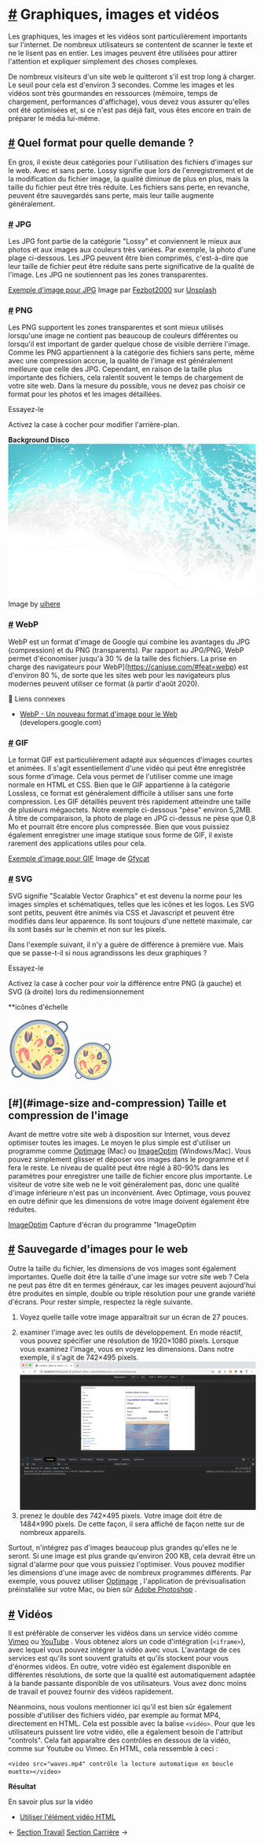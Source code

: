 [#](#graphiques-images-vidéos) Graphiques, images et vidéos
======================================================

Les graphiques, les images et les vidéos sont particulièrement importants sur l'internet. De nombreux utilisateurs se contentent de scanner le texte et ne le lisent pas en entier. Les images peuvent être utilisées pour attirer l'attention et expliquer simplement des choses complexes.

De nombreux visiteurs d'un site web le quitteront s'il est trop long à charger. Le seuil pour cela est d'environ 3 secondes. Comme les images et les vidéos sont très gourmandes en ressources (mémoire, temps de chargement, performances d'affichage), vous devez vous assurer qu'elles ont été optimisées et, si ce n'est pas déjà fait, vous êtes encore en train de préparer le média lui-même.

[#](#quel-format-pour-quelle-demande) Quel format pour quelle demande ?
--------------------------------------------------------------------------------------------

En gros, il existe deux catégories pour l'utilisation des fichiers d'images sur le web. Avec et sans perte. Lossy signifie que lors de l'enregistrement et de la modification du fichier image, la qualité diminue de plus en plus, mais la taille du fichier peut être très réduite. Les fichiers sans perte, en revanche, peuvent être sauvegardés sans perte, mais leur taille augmente généralement.

### [#](#jpg) JPG

Les JPG font partie de la catégorie "Lossy" et conviennent le mieux aux photos et aux images aux couleurs très variées. Par exemple, la photo d'une plage ci-dessous. Les JPG peuvent être bien comprimés, c'est-à-dire que leur taille de fichier peut être réduite sans perte significative de la qualité de l'image. Les JPG ne soutiennent pas les zones transparentes.

[Exemple d'image pour JPG](https://github.com/inetis-ch/viscom-cie1/raw/main/asset/img/beach.4840d506.jpg) Image par [Fezbot2000](https://unsplash.com/photos/5brvJbR1Pn8) sur [Unsplash](https://unsplash.com/photos/5brvJbR1Pn8)

### [#](#png) PNG

Les PNG supportent les zones transparentes et sont mieux utilisés lorsqu'une image ne contient pas beaucoup de couleurs différentes ou lorsqu'il est important de garder quelque chose de visible derrière l'image. Comme les PNG appartiennent à la catégorie des fichiers sans perte, même avec une compression accrue, la qualité de l'image est généralement meilleure que celle des JPG. Cependant, en raison de la taille plus importante des fichiers, cela ralentit souvent le temps de chargement de votre site web. Dans la mesure du possible, vous ne devez pas choisir ce format pour les photos et les images détaillées.

Essayez-le

Activez la case à cocher pour modifier l'arrière-plan.

 **Background Disco** ![Exemple d'image pour PNG](https://github.com/inetis-ch/viscom-cie1/raw/main/asset/img/beach_transparent.4c5bdf94.png)Image by [uihere](https://www.uihere.com/free-cliparts/sea-wind-wave-clip-art-sea-and-wave-transparent-png-clip-art-image-1004346)

  

### [#](#webp) WebP

WebP est un format d'image de Google qui combine les avantages du JPG (compression) et du PNG (transparents). Par rapport au JPG/PNG, WebP permet d'économiser jusqu'à 30 % de la taille des fichiers. La prise en charge des navigateurs pour WebP](https://caniuse.com/#feat=webp) est d'environ 80 %, de sorte que les sites web pour les navigateurs plus modernes peuvent utiliser ce format (à partir d'août 2020).

:link: Liens connexes

* [WebP - Un nouveau format d'image pour le Web](https://developers.google.com/speed/webp) (developers.google.com)

### [#](#gif) GIF

Le format GIF est particulièrement adapté aux séquences d'images courtes et animées. Il s'agit essentiellement d'une vidéo qui peut être enregistrée sous forme d'image. Cela vous permet de l'utiliser comme une image normale en HTML et CSS. Bien que le GIF appartienne à la catégorie Lossless, ce format est généralement difficile à utiliser sans une forte compression. Les GIF détaillés peuvent très rapidement atteindre une taille de plusieurs mégaoctets. Notre exemple ci-dessous "pèse" environ 5,2MB. À titre de comparaison, la photo de plage en JPG ci-dessus ne pèse que 0,8 Mo et pourrait être encore plus compressée. Bien que vous puissiez également enregistrer une image statique sous forme de GIF, il existe rarement des applications utiles pour cela.

[Exemple d'image pour GIF](https://github.com/inetis-ch/viscom-cie1/raw/main/asset/img/beach_animated.a5a5c07d.gif) Image de [Gfycat](https://gfycat.com/blandseparateamericanpainthorse)

### [#](#svg) SVG

SVG signifie "Scalable Vector Graphics" et est devenu la norme pour les images simples et schématiques, telles que les icônes et les logos. Les SVG sont petits, peuvent être animés via CSS et Javascript et peuvent être modifiés dans leur apparence. Ils sont toujours d'une netteté maximale, car ils sont basés sur le chemin et non sur les pixels.

Dans l'exemple suivant, il n'y a guère de différence à première vue. Mais que se passe-t-il si nous agrandissons les deux graphiques ?

Essayez-le

Activez la case à cocher pour voir la différence entre PNG (à gauche) et SVG (à droite) lors du redimensionnement

 **icônes d'échelle

![](https://github.com/inetis-ch/viscom-cie1/raw/main/asset/img/paella.88d9f40f.png) ![](https://github.com/inetis-ch/viscom-cie1/raw/main/asset/img/paella.214f7faf.svg)

  

[#](#image-size and-compression) Taille et compression de l'image
-----------------------------------------------------------------

Avant de mettre votre site web à disposition sur Internet, vous devez optimiser toutes les images. Le moyen le plus simple est d'utiliser un programme comme [Optimage](https://optimage.app/) (Mac) ou [ImageOptim](https://imageoptim.com) (Windows/Mac). Vous pouvez simplement glisser et déposer vos images dans le programme et il fera le reste. Le niveau de qualité peut être réglé à 80-90% dans les paramètres pour enregistrer une taille de fichier encore plus importante. Le visiteur de votre site web ne le voit généralement pas, donc une qualité d'image inférieure n'est pas un inconvénient. Avec Optimage, vous pouvez en outre définir que les dimensions de votre image doivent également être réduites.

[ImageOptim](https://github.com/inetis-ch/viscom-cie1/raw/main/asset/img/imageoptim.7c673724.png) Capture d'écran du programme "ImageOptim

[#](#save-images-for-the-web) Sauvegarde d'images pour le web
---------------------------------------------------------------

Outre la taille du fichier, les dimensions de vos images sont également importantes. Quelle doit être la taille d'une image sur votre site web ? Cela ne peut pas être dit en termes généraux, car les images peuvent aujourd'hui être produites en simple, double ou triple résolution pour une grande variété d'écrans. Pour rester simple, respectez la règle suivante.

1) Voyez quelle taille votre image apparaîtrait sur un écran de 27 pouces.
2. examiner l'image avec les outils de développement. En mode réactif, vous pouvez spécifier une résolution de 1920×1080 pixels. Lorsque vous examinez l'image, vous en voyez les dimensions. Dans notre exemple, il s'agit de 742×495 pixels. ![](https://github.com/inetis-ch/viscom-cie1/raw/main/asset/img/findimagesize.cf32f385.png)
3. prenez le double des 742×495 pixels. Votre image doit être de 1484×990 pixels. De cette façon, il sera affiché de façon nette sur de nombreux appareils.

Surtout, n'intégrez pas d'images beaucoup plus grandes qu'elles ne le seront. Si une image est plus grande qu'environ 200 KB, cela devrait être un signal d'alarme pour que vous puissiez l'optimiser. Vous pouvez modifier les dimensions d'une image avec de nombreux programmes différents. Par exemple, vous pouvez utiliser [Optimage](https://optimage.app/) , l'application de prévisualisation préinstallée sur votre Mac, ou bien sûr [Adobe Photoshop](https://adobe.com/photoshop) .

[#](#videos) Vidéos
-------------------

Il est préférable de conserver les vidéos dans un service vidéo comme [Vimeo](https://vimeo.com) ou [YouTube](https://youtube.com) . Vous obtenez alors un code d'intégration (`<iframe>`), avec lequel vous pouvez intégrer la vidéo avec vous. L'avantage de ces services est qu'ils sont souvent gratuits et qu'ils stockent pour vous d'énormes vidéos. En outre, votre vidéo est également disponible en différentes résolutions, de sorte que la qualité est automatiquement adaptée à la bande passante disponible de vos utilisateurs. Vous avez donc moins de travail et pouvez fournir des vidéos rapidement.

Néanmoins, nous voulons mentionner ici qu'il est bien sûr également possible d'utiliser des fichiers vidéo, par exemple au format MP4, directement en HTML. Cela est possible avec la balise `<vidéo>`. Pour que les utilisateurs puissent lire votre vidéo, elle a également besoin de l'attribut "controls". Cela fait apparaître des contrôles en dessous de la vidéo, comme sur Youtube ou Vimeo. En HTML, cela ressemble à ceci :

    <video src="waves.mp4" contrôle la lecture automatique en boucle muette></video>
    

**Résultat**

En savoir plus sur la vidéo

* [Utiliser l'élément vidéo HTML](https://developer.mozilla.org/de/docs/Web/HTML/Element/video)

← [Section Travail](/guide/14_section_travail/) [Section Carrière](/guide/16_section_carrière/) →
